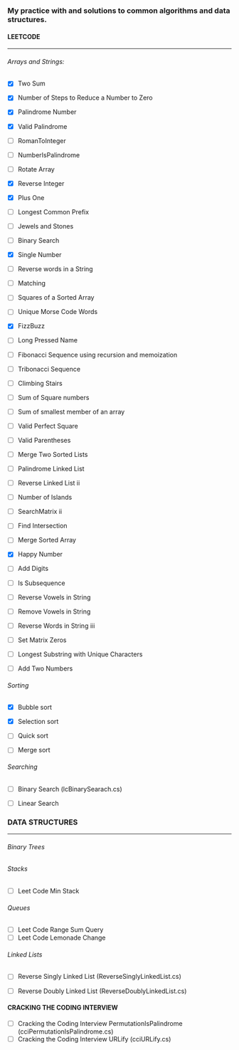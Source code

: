 ### My practice with and solutions to common algorithms and data structures.


#### LEETCODE
-------------------------------
###### Arrays and Strings:

- [X] Two Sum
- [X] Number of Steps to Reduce a Number to Zero
- [X] Palindrome Number
- [X] Valid Palindrome
- [ ] RomanToInteger
- [ ] NumberIsPalindrome
- [ ] Rotate Array
- [X] Reverse Integer
- [X] Plus One
- [ ] Longest Common Prefix
- [ ] Jewels and Stones
- [ ] Binary Search
- [X] Single Number
- [ ] Reverse words in a String
- [ ] Matching
- [ ] Squares of a Sorted Array
- [ ] Unique Morse Code Words
- [X] FizzBuzz
- [ ] Long Pressed Name
- [ ] Fibonacci Sequence using recursion and memoization
- [ ] Tribonacci Sequence
- [ ] Climbing Stairs
- [ ] Sum of Square numbers
- [ ] Sum of smallest member of an array
- [ ] Valid Perfect Square
- [ ] Valid Parentheses
- [ ] Merge Two Sorted Lists
- [ ] Palindrome Linked List
- [ ] Reverse Linked List ii
- [ ] Number of Islands
- [ ] SearchMatrix ii
- [ ] Find Intersection
- [ ] Merge Sorted Array
- [X] Happy Number
- [ ] Add Digits
- [ ] Is Subsequence
- [ ] Reverse Vowels in String
- [ ] Remove Vowels in String
- [ ] Reverse Words in String iii
- [ ] Set Matrix Zeros
- [ ] Longest Substring with Unique Characters
- [ ] Add Two Numbers


###### Sorting
- [X] Bubble sort
- [X] Selection sort
- [ ] Quick sort
- [ ] Merge sort


###### Searching
- [ ] Binary Search (lcBinarySearach.cs)
- [ ] Linear Search


### DATA STRUCTURES
---------------
###### Binary Trees

###### Stacks
- [ ] Leet Code Min Stack

###### Queues
- [ ] Leet Code Range Sum Query
- [ ] Leet Code Lemonade Change

###### Linked Lists
- [ ] Reverse Singly Linked List (ReverseSinglyLinkedList.cs)
- [ ] Reverse Doubly Linked List (ReverseDoublyLinkedList.cs)


#### CRACKING THE CODING INTERVIEW

- [ ] Cracking the Coding Interview PermutationIsPalindrome (cciPermutationIsPalindrome.cs)
- [ ] Cracking the Coding Interview URLify (cciURLify.cs)
